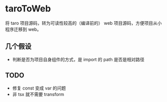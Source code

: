 # taroToWeb

将 taro 项目源码，转为可读性较高的（编译前的） web 项目源码，方便项目从小程序迁移到 web。

## 几个假设

- 判断是否为项目自身组件的方式，是 import 的 path 是否是相对路径

## TODO

- 修复 const 变成 var 的问题
- 非 tsx 就不需要 transform

